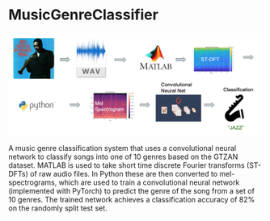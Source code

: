 # MusicGenreClassifier

![Main Image](https://github.com/TomiKalejaiye/MusicGenreClassifier/blob/master/images/main_img.png)

A music genre classification system that uses a convolutional neural network to classify songs into one of 10 genres based on the GTZAN dataset. MATLAB is used to take short time discrete Fourier transforms (ST-DFTs) of raw audio files. In Python these are then converted to mel-spectrograms, which are used to train a convolutional neural network (implemented with PyTorch) to predict the genre of the song from a set of 10 genres. The trained network achieves a classification accuracy of 82% on the randomly split test set.
